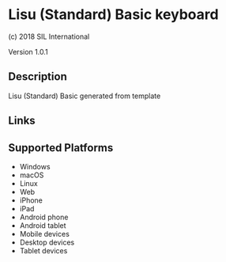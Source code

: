 Lisu (Standard) Basic keyboard
==============

(c) 2018 SIL International

Version 1.0.1

Description
-----------

Lisu (Standard) Basic generated from template

Links
-----

Supported Platforms
-------------------
 * Windows
 * macOS
 * Linux
 * Web
 * iPhone
 * iPad
 * Android phone
 * Android tablet
 * Mobile devices
 * Desktop devices
 * Tablet devices

